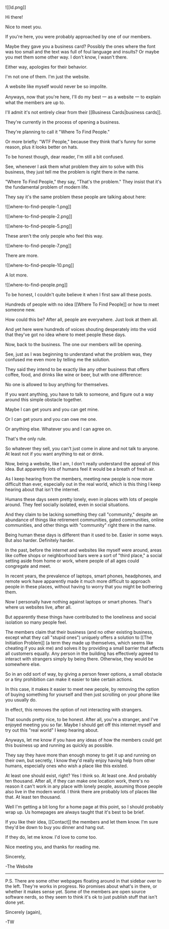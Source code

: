 ![[ld.png]]


Hi there!

Nice to meet you.

If you're here, you were probably approached by one of our members.

Maybe they gave you a business card? Possibly the ones where the font was too small and the text was full of foul language and insults? Or maybe you met them some other way. I don't know, I wasn't there.

Either way, apologies for their behavior.

I'm not one of them. I'm just the website. 

A website like myself would never be so impolite.

Anyways, now that you're here, I'll do my best 一 as a website 一 to explain what the members are up to.

I'll admit it's not entirely clear from their [[Business Cards|business cards]].

They're currently in the process of opening a business.

They're planning to call it "Where To Find People."

Or more briefly: "WTF People," because they think that's funny for some reason, plus it looks better on hats.

To be honest though, dear reader, I'm still a bit confused.

See, whenever I ask them what problem they aim to solve with this business, they just tell me the problem is right there in the name.

"Where To Find People," they say, "That's the problem." They insist that it's the fundamental problem of modern life.

They say it's the same problem these people are talking about here:

![[where-to-find-people-1.png]]

![[where-to-find-people-2.png]]

![[where-to-find-people-5.png]]

These aren't the only people who feel this way.

![[where-to-find-people-7.png]]

There are more.

![[where-to-find-people-10.png]]

A lot more.

![[where-to-find-people.png]]

To be honest, I couldn't quite believe it when I first saw all these posts.

Hundreds of people with no idea [[Where To Find People]] or how to meet someone new.

How could this be? After all, people are everywhere. Just look at them all.

And yet here were hundreds of voices shouting desperately into the void that they've got no idea where to meet people these days.

Now, back to the business. The one our members will be opening.

See, just as I was beginning to understand what the problem was, they confused me even more by telling me the solution.

They said they intend to be exactly like any other business that offers coffee, food, and drinks like wine or beer, but with one difference:

No one is allowed to buy anything for themselves.

If you want anything, you have to talk to someone, and figure out a way around this simple obstacle together.

Maybe I can get yours and you can get mine.

Or I can get yours and you can owe me one.

Or anything else. Whatever you and I can agree on.

That's the only rule.

So whatever they sell, you can't just come in alone and not talk to anyone. At least not if you want anything to eat or drink.

Now, being a website, like I am, I don't really understand the appeal of this idea. But apparently lots of humans feel it would be a breath of fresh air.

As I keep hearing from the members, meeting new people is now more difficult than ever, especially out in the real world, which is this thing I keep hearing about that isn't the internet.

Humans these days seem pretty lonely, even in places with lots of people around. They feel socially isolated, even in social situations.

And they claim to be lacking something they call "community," despite an abundance of things like retirement communities, gated communities, online communities, and other things with "community" right there in the name.

Being human these days is different than it used to be. Easier in some ways. But also harder. Definitely harder.

In the past, before the internet and websites like myself were around, areas like coffee shops or neighborhood bars were a sort of "third place," a social setting aside from home or work, where people of all ages could congregate and meet.

In recent years, the prevalence of laptops, smart phones, headphones, and remote work have apparently made it much more difficult to approach people in these places, without having to worry that you might be bothering them.

Now I personally have nothing against laptops or smart phones. That's where us websites live, after all.

But apparently these things have contributed to the loneliness and social isolation so many people feel.

The members claim that their business (and no other existing business, except what they call "stupid ones") uniquely offers a solution to [[The Initiation Problem]] (a term they made up themselves, which seems like cheating if you ask me) and solves it by providing a small barrier that affects all customers equally. Any person in the building has effectively agreed to interact with strangers simply by being there. Otherwise, they would be somewhere else.

So in an odd sort of way, by giving a person fewer options, a small obstacle or a tiny prohibition can make it easier to take certain actions.

In this case, it makes it easier to meet new people, by removing the option of buying something for yourself and then just scrolling on your phone like you usually do. 

In effect, this removes the option of not interacting with strangers.

That sounds pretty nice, to be honest. After all, you're a stranger, and I've enjoyed meeting you so far. Maybe I should get off this internet myself and try out this "real world" I keep hearing about.

Anyways, let me know if you have any ideas of how the members could get this business up and running as quickly as possible.

They say they have more than enough money to get it up and running on their own, but secretly, I know they'd really enjoy having help from other humans, especially ones who wish a place like this existed.

At least one should exist, right? Yes I think so. At least one. And probably ten thousand. After all, if they can make one location work, there's no reason it can't work in any place with lonely people, assuming those people also live in the modern world. I think there are probably lots of places like that. At least ten thousand.

Well I'm getting a bit long for a home page at this point, so I should probably wrap up. Us homepages are always taught that it's best to be brief.

If you like their idea, [[Contact]] the members and let them know. I'm sure they'd be down to buy you dinner and hang out.

If they do, let me know. I'd love to come too.

Nice meeting you, and thanks for reading me.

Sincerely,

-The Website

---

P.S. There are some other webpages floating around in that sidebar over to the left. They're works in progress. No promises about what's in there, or whether it makes sense yet. Some of the members are open source software nerds, so they seem to think it's ok to just publish stuff that isn't done yet.

Sincerely (again),

-TW
